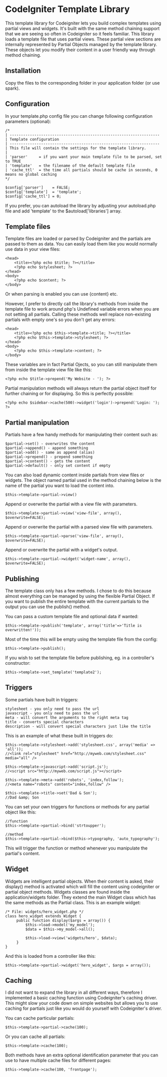 CodeIgniter Template Library
============================

This template library for Codeigniter lets you build complex templates using partial views and widgets. It's built with the same method chaining support that we are seeing so often in Codeigniter so it feels familiar. This library loads a template file that uses partial views. These partial view sections are internally represented by Partial Objects managed by the template library. These objects let you modify their content in a user friendly way through method chaining.

Installation
------------

Copy the files to the corresponding folder in your application folder (or use spark).

Configuration
-------------

In your template.php config file you can change following configuration parameters (optional):

    /*
    | -------------------------------------------------------------------
    | Template configuration
    | -------------------------------------------------------------------
    | This file will contain the settings for the template library.
    |
    | 'parser'     = if you want your main template file to be parsed, set to TRUE
    | 'template'   = the filename of the default template file
    | 'cache_ttl'  = the time all partials should be cache in seconds, 0 means no global caching
    */

    $config['parser']    = FALSE;
    $config['template']  = 'template';
    $config['cache_ttl'] = 0;

If you prefer, you can autoload the library by adjusting your autoload.php file and add 'template' to the $autoload['libraries'] array.
    
Template files
--------------

Template files are loaded or parsed by Codeigniter and the partials are passed to them as data. You can easily load them like you would normally use data in your view files:

    <head>
        <title><?php echo $title; ?></title>
        <?php echo $stylesheet; ?>
    </head>
    <body>
        <?php echo $content; ?>
    </body>

Or when parsing is enabled you can use {content} etc.

However, I prefer to directly call the library's methods from inside the template file to work around php's Undefined variable errors when you are not setting all partials. Calling these methods well replace non-existing partials with empty one's so you don't get any errors:

    <head>
        <title><?php echo $this->template->title; ?></title>
        <?php echo $this->template->stylesheet; ?>
    </head>
    <body>
        <?php echo $this->template->content; ?>
    </body>

These variables are in fact Partial Ojects, so you can still manipulate them from inside the template view file like this:

    <?php echo $title->prepend('My Website - '); ?>

Partial manipulation methods will always return the partial object itself for further chaining or for displaying. So this is perfectly possible:

    <?php echo $sidebar->cache(500)->widget('login')->prepend('Login: '); ?>

Partial manipulation
--------------------

Partials have a few handy methods for manipulating their content such as:

    $partial->set() - overwrites the content
    $partial->append() - append something
    $partial->add() - same as append (alias)
    $partial->prepend() - prepend something
    $partial->content() - gets the content
    $partial->default() - only set content if empty

You can also load dynamic content inside partials from view files or widgets. The object named partial used in the method chaining below is the name of the partial you want to load the content into.

    $this->template->partial->view()

Append or overwrite the partial with a view file with parameters.

    $this->template->partial->view('view-file', array(), $overwrite=FALSE);

Append or overwrite the partial with a parsed view file with parameters.

    $this->template->partial->parse('view-file', array(), $overwrite=FALSE);

Append or overwrite the partial with a widget's output.

    $this->template->partial->widget('widget-name', array(), $overwrite=FALSE);

Publishing
----------

The template class only has a few methods. I chose to do this because almost everything can be managed by using the flexible Partial Object. If you want to publish the entire template with the current partials to the output you can use the publish() method.

You can pass a custom template file and optional data if wanted:

    $this->template->publish('template', array('title'=>'Title is overwritten!'));

Most of the time this will be empty using the template file from the config:

    $this->template->publish();
    
If you wish to set the template file before publishing, eg. in a controller's constructor:

    $this->template->set_template('template2');
    
Triggers
--------

Some partials have built in triggers:

    stylesheet - you only need to pass the url
    javascript - you only need to pass the url
    meta - will convert the arguments to the right meta tag
    title - converts special characters
    description - will convert special characters just like the title

This is an example of what these built in triggers do:

    $this->template->stylesheet->add('stylesheet.css', array('media' => 'all'));
    //<link rel="stylesheet" href="http://myweb.com/stylesheet.css" media="all" />
     
    $this->template->javascript->add('script.js');
    //<script src="http://myweb.com/script.js"></script>
     
    $this->template->meta->add('robots', 'index,follow');
    //<meta name="robots" content="index,follow" />
     
    $this->template->title->set('Dad & Son');
    //Dad &amp; Son

You can set your own triggers for functions or methods for any partial object like this:

    //function
    $this->template->partial->bind('strtoupper');
     
    //method
    $this->template->partial->bind($this->typography, 'auto_typography');

This will trigger the function or method whenever you manipulate the partial's content.


Widget
------

Widgets are intelligent partial objects. When their content is asked, their display() method is activated which will fill the content using codeigniter or partial object methods. Widgets classes are found inside the application/widgets folder. They extend the main Widget class which has the same methods as the Partial class. This is an example widget:

    /* File: widgets/hero_widget.php */
    class hero_widget extends Widget {
         public function display($args = array()) {
             $this->load->model('my_model');
             $data = $this->my_model->all();
     
             $this->load->view('widgets/hero', $data);
         }
    }

And this is loaded from a controller like this:

    $this->template->partial->widget('hero_widget', $args = array());

    
Caching
-------

I did not want to expand the library in all different ways, therefore I implemented a basic caching function using Codeigniter's caching driver. This might slow your code down on simple websites but allows you to use caching for partials just like you would do yourself with Codeigniter's driver.

You can cache particular partials:

    $this->template->partial->cache(100);

Or you can cache all partials:

    $this->template->cache(100);

Both methods have an extra optional identification parameter that you can use to have multiple cache files for different pages:

    $this->template->cache(100, 'frontpage');
